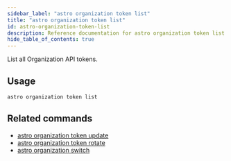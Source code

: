 ```yaml
---
sidebar_label: "astro organization token list"
title: "astro organization token list"
id: astro-organization-token-list
description: Reference documentation for astro organization token list.
hide_table_of_contents: true
---
```


List all Organization API tokens. 

## Usage

```sh
astro organization token list
```

## Related commands

- [astro organization token update](cli/astro-organization-token-update.md)
- [astro organization token rotate](cli/astro-organization-token-rotate.md)
- [astro organization switch](cli/astro-organization-switch.md)
